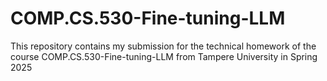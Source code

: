 # COMP.CS.530-Fine-tuning-LLM
This repository contains my submission for the technical homework of the course COMP.CS.530-Fine-tuning-LLM from Tampere University in Spring 2025

